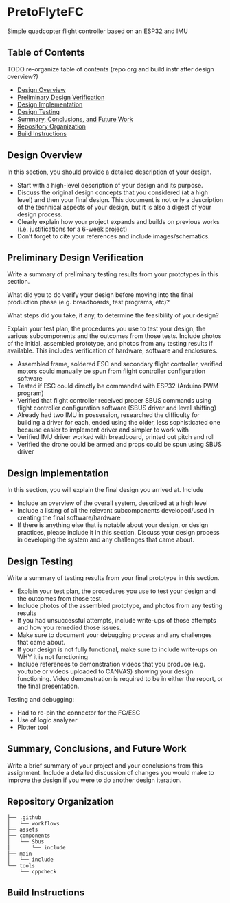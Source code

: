 # PretoFlyteFC

Simple quadcopter flight controller based on an ESP32 and IMU

## Table of Contents

TODO re-organize table of contents (repo org and build instr after design overview?)

- [Design Overview](#design-overview)
- [Preliminary Design Verification](#preliminary-design-verification)
- [Design Implementation](#design-implementation)
- [Design Testing](#design-testing)
- [Summary, Conclusions, and Future Work](#summary-conclusions-and-future-work)
- [Repository Organization](#repository-organization)
- [Build Instructions](#build-instructions)

## Design Overview

In this section, you should provide a detailed description of your design.

- Start with a high-level description of your design and its purpose.
- Discuss the original design concepts that you considered (at a high level) and then your
  final design. This document is not only a description of the technical aspects of your
  design, but it is also a digest of your design process.
- Clearly explain how your project expands and builds on previous works (i.e. justifications
  for a 6-week project)
- Don’t forget to cite your references and include images/schematics.

## Preliminary Design Verification

Write a summary of preliminary testing results from your prototypes in this section.

What did you to do verify your design before moving into the final production phase (e.g. breadboards, test programs, etc)?

What steps did you take, if any, to determine the feasibility of your design?

Explain your test plan, the procedures you use to test your design, the various subcomponents and the outcomes from those tests. Include photos of the initial, assembled prototype, and photos from any testing results if available. This includes verification of hardware, software and enclosures.

- Assembled frame, soldered ESC and secondary flight controller, verified motors could manually be spun from flight controller configuration software
- Tested if ESC could directly be commanded with ESP32 (Arduino PWM program)
- Verified that flight controller received proper SBUS commands using flight controller configuration software (SBUS driver and level shifting)
- Already had two IMU in possession, researched the difficulty for building a driver for each, ended using the older, less sophisticated one because easier to implement driver and simpler to work with
- Verified IMU driver worked with breadboard, printed out pitch and roll
- Verified the drone could be armed and props could be spun using SBUS driver

## Design Implementation

In this section, you will explain the final design you arrived at. Include

- Include an overview of the overall system, described at a high level
- Include a listing of all the relevant subcomponents developed/used in creating the
  final software/hardware
- If there is anything else that is notable about your design, or design practices, please
  include it in this section. Discuss your design process in developing the system and
  any challenges that came about.

## Design Testing

Write a summary of testing results from your final prototype in this section.

- Explain your test plan, the procedures you use to test your design and the outcomes from
  those test.
- Include photos of the assembled prototype, and photos from any testing results
- If you had unsuccessful attempts, include write-ups of those attempts and how you remedied
  those issues.
- Make sure to document your debugging process and any challenges that came about.
- If your design is not fully functional, make sure to include write-ups on WHY it is not
  functioning
- Include references to demonstration videos that you produce (e.g. youtube or videos
  uploaded to CANVAS) showing your design functioning. Video demonstration is required to
  be in either the report, or the final presentation.

Testing and debugging:

- Had to re-pin the connector for the FC/ESC
- Use of logic analyzer
- Plotter tool

## Summary, Conclusions, and Future Work

Write a brief summary of your project and your conclusions from this assignment. Include a detailed
discussion of changes you would make to improve the design if you were to do another design iteration.

## Repository Organization

```
├── .github
│   └── workflows
├── assets
├── components
│   └── Sbus
|       └── include
├── main
│   └── include
└── tools
    └── cppcheck
```

## Build Instructions
